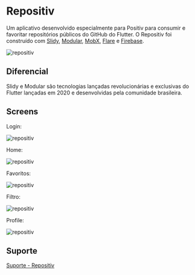 # Repositiv


Um aplicativo desenvolvido especialmente para Positiv para consumir e favoritar repositórios públicos do GitHub do Flutter. O Repositiv foi construído com [Slidy](https://github.com/Flutterando/slidy/blob/master/README.md), [Modular](https://github.com/Flutterando/modular/blob/master/README.md), [MobX](https://pub.dev/packages/mobx), [Flare](https://rive.app) e [Firebase](https://console.firebase.google.com). 

![repositiv](https://raw.githubusercontent.com/swappin/repositiv/master/files/repositiv_arte_dark.jpg)


## Diferencial

Slidy e Modular são tecnologias lançadas revolucionárias e exclusivas do Flutter lançadas em 2020 e desenvolvidas pela comunidade brasileira. 

## Screens

Login: 

![repositiv](https://raw.githubusercontent.com/swappin/repositiv/master/files/login.jpg)


Home: 

![repositiv](https://raw.githubusercontent.com/swappin/repositiv/master/files/home.jpg)


Favoritos: 

![repositiv](https://raw.githubusercontent.com/swappin/repositiv/master/files/favoritos.jpg)


Filtro: 

![repositiv](https://raw.githubusercontent.com/swappin/repositiv/master/files/filtro.jpg)


Profile: 

![repositiv](https://raw.githubusercontent.com/swappin/repositiv/master/files/profile.jpg)



## Suporte
[Suporte - Repositiv](andre.lljr@live.com)
